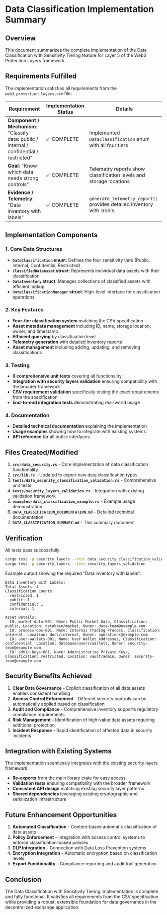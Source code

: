 # Data Classification Implementation Summary

## Overview

This document summarizes the complete implementation of the Data Classification with Sensitivity Tiering feature for Layer 5 of the Web3 Protection Layers framework.

## Requirements Fulfilled

The implementation satisfies all requirements from the `web3_protection_layers.csv` file:

| Requirement | Implementation Status | Details |
|-------------|----------------------|---------|
| **Component / Mechanism**: "Classify data: public / internal / confidential / restricted" | ✅ COMPLETE | Implemented `DataClassification` enum with all four tiers |
| **Goal**: "Know which data needs strong controls" | ✅ COMPLETE | Telemetry reports show classification levels and storage locations |
| **Evidence / Telemetry**: "Data inventory with labels" | ✅ COMPLETE | `generate_telemetry_report()` provides detailed inventory with labels |

## Implementation Components

### 1. Core Data Structures

- **`DataClassification` enum**: Defines the four sensitivity tiers (Public, Internal, Confidential, Restricted)
- **`ClassifiedDataAsset` struct**: Represents individual data assets with their classification
- **`DataInventory` struct**: Manages collections of classified assets with efficient lookup
- **`DataClassificationManager` struct**: High-level interface for classification operations

### 2. Key Features

- **Four-tier classification system** matching the CSV specification
- **Asset metadata management** including ID, name, storage location, owner, and timestamp
- **Efficient querying** by classification level
- **Telemetry generation** with detailed inventory reports
- **Asset management** including adding, updating, and removing classifications

### 3. Testing

- **6 comprehensive unit tests** covering all functionality
- **Integration with security layers validation** ensuring compatibility with the broader framework
- **CSV requirement validation** specifically testing the exact requirements from the specification
- **End-to-end integration tests** demonstrating real-world usage

### 4. Documentation

- **Detailed technical documentation** explaining the implementation
- **Usage examples** showing how to integrate with existing systems
- **API reference** for all public interfaces

## Files Created/Modified

1. **`src/data_security.rs`** - Core implementation of data classification functionality
2. **`src/lib.rs`** - Updated to export new data classification types
3. **`tests/data_security_classification_validation.rs`** - Comprehensive unit tests
4. **`tests/security_layers_validation.rs`** - Integration with existing validation framework
5. **`examples/data_classification_example.rs`** - Example usage demonstration
6. **`DATA_CLASSIFICATION_DOCUMENTATION.md`** - Detailed technical documentation
7. **`DATA_CLASSIFICATION_SUMMARY.md`** - This summary document

## Verification

All tests pass successfully:

```bash
cargo test -p security_layers --test data_security_classification_validation
cargo test -p security_layers --test security_layers_validation
```

Example output showing the required "Data inventory with labels":

```
Data Inventory with Labels:
Total Assets: 4
Classification Counts:
  restricted: 1
  public: 1
  confidential: 1
  internal: 1

Asset Details:
  ID: market-data-001, Name: Public Market Data, Classification: public, Location: database/market, Owner: data-team@example.com
  ID: process-doc-001, Name: Internal Trading Process, Classification: internal, Location: docs/internal, Owner: operations@example.com
  ID: user-wallets-001, Name: User Wallet Addresses, Classification: confidential, Location: database/users/wallets, Owner: security-team@example.com
  ID: admin-keys-001, Name: Administrative Private Keys, Classification: restricted, Location: vault/admin, Owner: security-team@example.com
```

## Security Benefits Achieved

1. **Clear Data Governance** - Explicit classification of all data assets enables consistent handling
2. **Access Control Enforcement** - Different security controls can be automatically applied based on classification
3. **Audit and Compliance** - Comprehensive inventory supports regulatory compliance requirements
4. **Risk Management** - Identification of high-value data assets requiring additional protection
5. **Incident Response** - Rapid identification of affected data in security incidents

## Integration with Existing Systems

The implementation seamlessly integrates with the existing security layers framework:

- **Re-exports** from the main library crate for easy access
- **Validation tests** ensuring compatibility with the broader framework
- **Consistent API design** matching existing security layer patterns
- **Shared dependencies** leveraging existing cryptographic and serialization infrastructure

## Future Enhancement Opportunities

1. **Automated Classification** - Content-based automatic classification of data assets
2. **Policy Enforcement** - Integration with access control systems to enforce classification-based policies
3. **DLP Integration** - Connection with Data Loss Prevention systems
4. **Encryption Integration** - Automatic encryption based on classification levels
5. **Export Functionality** - Compliance reporting and audit trail generation

## Conclusion

The Data Classification with Sensitivity Tiering implementation is complete and fully functional. It satisfies all requirements from the CSV specification while providing a robust, extensible foundation for data governance in the decentralized exchange application.
